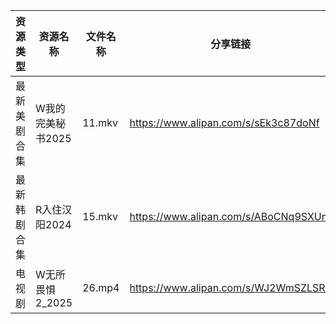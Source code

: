 | 资源类型   | 资源名称        | 文件名称   | 分享链接                                 | 更新时间                |
| ------ | ----------- | ------ | ------------------------------------ | ------------------- |
| 最新美剧合集 | W我的完美秘书2025 | 11.mkv | https://www.alipan.com/s/sEk3c87doNf | 2025-02-09 00:08:06 |
| 最新韩剧合集 | R入住汉阳2024   | 15.mkv | https://www.alipan.com/s/ABoCNq9SXUm | 2025-02-09 00:07:50 |
| 电视剧    | W无所畏惧2_2025 | 26.mp4 | https://www.alipan.com/s/WJ2WmSZLSR5 | 2025-02-09 00:08:09 |
